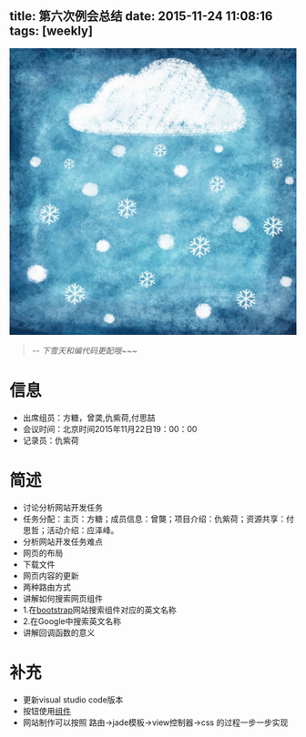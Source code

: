 title: 第六次例会总结
date: 2015-11-24 11:08:16
tags: [weekly]
---
![ ](/img/snow.jpg)
>-- <cite>下雪天和编代码更配哦~~~</cite>

# 信息
- 出席组员：方糖，曾䶮,仇紫荷,付思喆
- 会议时间：北京时间2015年11月22日19：00：00
- 记录员：仇紫荷

# 简述
- 讨论分析网站开发任务
 - 任务分配：主页：方糖；成员信息：曾龑；项目介绍：仇紫荷；资源共享：付思哲；活动介绍：应泽峰。
- 分析网站开发任务难点
 - 网页的布局
 - 下载文件
 - 网页内容的更新
 - 两种路由方式
- 讲解如何搜索网页组件
 - 1.在[bootstrap](http://bootstrap.evget.com/components.html)网站搜索组件对应的英文名称
 - 2.在Google中搜索英文名称
- 讲解回调函数的意义

# 补充
- 更新visual studio code版本
- 按钮使用[组件](http://materializecss.com/)
- 网站制作可以按照 路由->jade模板->view控制器->css 的过程一步一步实现

